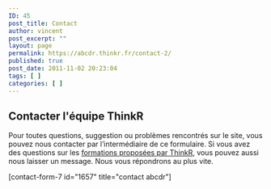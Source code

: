 ```yaml
---
ID: 45
post_title: Contact
author: vincent
post_excerpt: ""
layout: page
permalink: https://abcdr.thinkr.fr/contact-2/
published: true
post_date: 2011-11-02 20:23:04
tags: [ ]
categories: [ ]
---
```

<h2>Contacter l'équipe ThinkR</h2>
Pour toutes questions, suggestion ou problèmes rencontrés sur le site, vous pouvez nous contacter par l’intermédiaire de ce formulaire.  
Si vous avez des questions sur les <a href="https://thinkr.fr/formation-au-logiciel-r/">formations proposées par ThinkR</a>, vous pouvez aussi nous laisser un message. Nous vous répondrons au plus vite.


[contact-form-7 id="1657" title="contact abcdr"]
